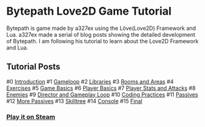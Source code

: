 # Bytepath Love2D Game Tutorial


Bytepath is game made by a327ex using the Löve(Love2D) Framework and Lua. a327ex made a serial of blog posts showing the detailed development of Bytepath. I am following his tutorial to learn about the Love2D Framework and Lua.


## Tutorial Posts

#0 [Introduction](https://github.com/a327ex/blog/issues/30)
#1 [Gameloop](https://github.com/a327ex/blog/issues/15)
#2 [Libraries](https://github.com/a327ex/blog/issues/16)
#3 [Rooms and Areas](https://github.com/a327ex/blog/issues/17)
#4 [Exercises](https://github.com/a327ex/blog/issues/18)
#5 [Game Basics](https://github.com/a327ex/blog/issues/19)
#6 [Player Basics](https://github.com/a327ex/blog/issues/20)
#7 [Player Stats and Attacks](https://github.com/a327ex/blog/issues/21)
#8 [Enemies](https://github.com/a327ex/blog/issues/22)
#9 [Director and Gameplay Loop](https://github.com/a327ex/blog/issues/23)
#10 [Coding Practices](https://github.com/a327ex/blog/issues/24)
#11 [Passives](https://github.com/a327ex/blog/issues/25)
#12 [More Passives](https://github.com/a327ex/blog/issues/26)
#13 [Skilltree](https://github.com/a327ex/blog/issues/27)
#14 [Console](https://github.com/a327ex/blog/issues/28)
#15 [Final](https://github.com/a327ex/blog/issues/29)



### [Play it on Steam](https://store.steampowered.com/app/760330/BYTEPATH)
